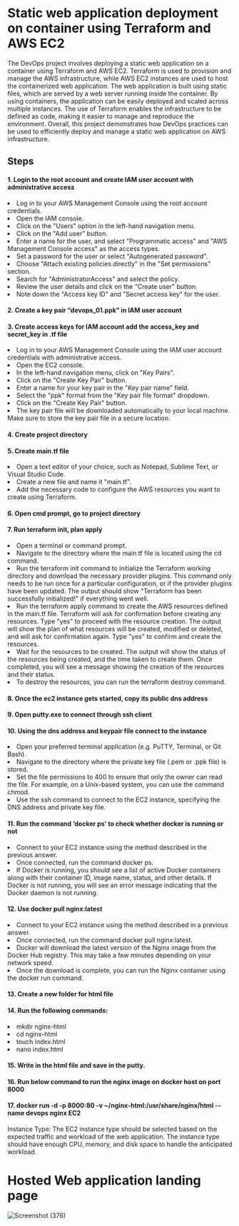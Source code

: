 <h1>Static web application deployment on container using Terraform and AWS EC2</h1>

The DevOps project involves deploying a static web application on a container using Terraform and AWS EC2. Terraform is used to provision and manage the AWS infrastructure, while AWS EC2 instances are used to host the containerized web application. The web application is built using static files, which are served by a web server running inside the container. By using containers, the application can be easily deployed and scaled across multiple instances. The use of Terraform enables the infrastructure to be defined as code, making it easier to manage and reproduce the environment. Overall, this project demonstrates how DevOps practices can be used to efficiently deploy and manage a static web application on AWS infrastructure.


<h2>Steps</h2>
<h4>1. Login to the root account and create IAM user account with administrative access</h4>

<li>Log in to your AWS Management Console using the root account credentials.
<li>Open the IAM console.
<li>Click on the "Users" option in the left-hand navigation menu.
<li>Click on the "Add user" button.
<li>Enter a name for the user, and select "Programmatic access" and "AWS Management Console access" as the access types.
<li>Set a password for the user or select "Autogenerated password".
<li>Choose "Attach existing policies directly" in the "Set permissions" section.
<li>Search for "AdministratorAccess" and select the policy.
<li>Review the user details and click on the "Create user" button.
<li>Note down the "Access key ID" and "Secret access key" for the user.
  
<h4>2.	Create a key pair “devops_01.ppk” in IAM user account</h4>

<h4>3. Create access keys for IAM account add the access_key and secret_key in .tf file</h4>
<li>Log in to your AWS Management Console using the IAM user account credentials with administrative access.
<li>Open the EC2 console.
<li>In the left-hand navigation menu, click on "Key Pairs".
<li>Click on the "Create Key Pair" button.
<li>Enter a name for your key pair in the "Key pair name" field.
<li>Select the "ppk" format from the "Key pair file format" dropdown.
<li>Click on the "Create Key Pair" button.
<li>The key pair file will be downloaded automatically to your local machine. Make sure to store the key pair file in a secure location.

<h4>4. Create project directory</h4>

<h4>5. Create main.tf file</h4>
<li>Open a text editor of your choice, such as Notepad, Sublime Text, or Visual Studio Code.
<li>Create a new file and name it "main.tf".
<li>Add the necessary code to configure the AWS resources you want to create using Terraform. 

 <h4>6. Open cmd prompt, go to project directory</h4>

<h4>7. Run terraform init, plan apply</h4>

<li>Open a terminal or command prompt.
<li>Navigate to the directory where the main.tf file is located using the cd command.
<li>Run the terraform init command to initialize the Terraform working directory and download the necessary provider plugins. This command only needs to be run once for a     particular configuration, or if the provider plugins have been updated. The output should show "Terraform has been successfully initialized!" if everything went well.
<li>Run the terraform apply command to create the AWS resources defined in the main.tf file. Terraform will ask for confirmation before creating any resources. Type "yes"     to proceed with the resource creation. The output will show the plan of what resources will be created, modified or deleted, and will ask for confirmation again. Type     "yes" to confirm and create the resources.
<li>Wait for the resources to be created. The output will show the status of the resources being created, and the time taken to create them. Once completed, you will see a     message showing the creation of the resources and their status.
<li>To destroy the resources, you can run the terraform destroy command.

<h4>8. Once the ec2 instance gets started, copy its public dns address</h4>

<h4>9. Open putty.exe to connect through ssh client</h4>

<h4>10.	Using the dns address and keypair file connect to the instance</h4>
<li>Open your preferred terminal application (e.g. PuTTY, Terminal, or Git Bash).
<li>Navigate to the directory where the private key file (.pem or .ppk file) is stored.
<li>Set the file permissions to 400 to ensure that only the owner can read the file. For example, on a Unix-based system, you can use the command chmod.
<li>Use the ssh command to connect to the EC2 instance, specifying the DNS address and private key file. 

<h4>11.	Run the command ‘docker ps’ to check whether docker is running or not</h4>

<li>Connect to your EC2 instance using the method described in the previous answer.
<li>Once connected, run the command docker ps.
<li>If Docker is running, you should see a list of active Docker containers along with their container ID, image name, status, and other details. If Docker is not running,     you will see an error message indicating that the Docker daemon is not running.

<h4>12.	Use docker pull nginx:latest</h4>

<li>Connect to your EC2 instance using the method described in a previous answer.
<li>Once connected, run the command docker pull nginx:latest.
<li>Docker will download the latest version of the Nginx image from the Docker Hub registry. This may take a few minutes depending on your network speed.
<li>Once the download is complete, you can run the Nginx container using the docker run command.

<h4>13.	Create a new folder for html file</h4>
 
<h4>14. Run the following commands:</h4>
<li>mkdir nginx-html
<li>cd nginx-html
<li>touch index.html
<li>nano index.html

<h4>15.	Write in the html file and save in the putty.</h4>

<h4>16.	Run below command to run the nginx image on docker host on port 8000</h4>

<h4>17.	docker run -d -p 8000:80 -v ~/nginx-html:/usr/share/nginx/html --name devops nginx EC2</h4>

Instance Type: The EC2 instance type should be selected based on the expected traffic and workload of the web application. The instance type should have enough CPU, memory, and disk space to handle the anticipated workload.
  
 <h1>Hosted Web application landing page</h1>
  
![Screenshot (376)](https://github.com/theritik01/Devops_project/assets/99108259/ac7bff47-779b-4617-8728-479900f13285)

 

